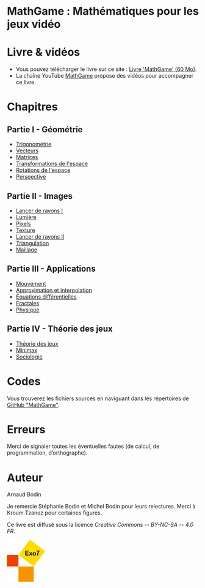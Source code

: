

MathGame : Mathématiques pour les jeux vidéo 
============================================

Livre & vidéos
==============


* Vous pouvez télécharger le livre sur ce site : [Livre 'MathGame' (60 Mo)](livre-mathgame.pdf).
* La chaîne YouTube [MathGame](https://www.youtube.com/@MathGame-Exo7) propose des vidéos pour accompagner ce livre.


Chapitres
=========

Partie I - Géométrie
--------------------

* [Trigonométrie](trigo/trigo.pdf)
* [Vecteurs](vecteurs/vecteurs.pdf)
* [Matrices](matrices/matrices.pdf)
* [Transformations de l'espace](transformation/transformation.pdf)
* [Rotations de l'espace](rotation/rotation.pdf)
* [Perspective](perspective/perspective.pdf)


Partie II - Images
------------------

* [Lancer de rayons I](rayons/rayons.pdf)
* [Lumière](lumiere/lumiere.pdf)
* [Pixels](pixels/pixels.pdf)
* [Texture](texture/texture.pdf)
* [Lancer de rayons II](rayonsbis/rayonsbis.pdf)
* [Triangulation](triangulation/triangulation.pdf)
* [Maillage](maillage/maillage.pdf)


Partie III - Applications
-------------------------

* [Mouvement](mouvement/mouvement.pdf)
* [Approximation et interpolation](approx/approx.pdf)
* [Équations différentielles](equadiff/equadiff.pdf)
* [Fractales](fractales/fractales.pdf)
* [Physique](physique/physique.pdf)


Partie IV - Théorie des jeux
----------------------------

* [Théorie des jeux](theorie/theorie.pdf)
* [Minimax](minimax/minimax.pdf)
* [Sociologie](sociologie/sociologie.pdf)


Codes
=====

Vous trouverez les fichiers sources en naviguant dans les répertoires de [GitHub "MathGame"](https://github.com/exo7math/mathgame-exo7).


Erreurs
=======

Merci de signaler toutes les éventuelles fautes (de calcul, de programmation, d’orthographe).



Auteur
======

Arnaud Bodin


Je remercie Stéphanie Bodin et Michel Bodin pour leurs relectures. Merci à Kroum Tzanez pour certaines figures.

Ce livre est diffusé sous la licence *Creative Commons -- BY-NC-SA -- 4.0 FR*.



![Logo Exo7](divers/logo_exo7.png "logo Exo7")